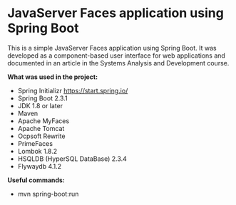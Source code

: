 # JavaServer Faces application using Spring Boot

This is a simple JavaServer Faces application using Spring Boot. It was developed as a component-based user interface for web applications and documented in an article in the Systems Analysis and Development course.

**What was used in the project:** 
- Spring Initializr <https://start.spring.io/>
- Spring Boot 2.3.1
- JDK 1.8 or later
- Maven
- Apache MyFaces
- Apache Tomcat
- Ocpsoft Rewrite
- PrimeFaces
- Lombok 1.8.2
- HSQLDB (HyperSQL DataBase) 2.3.4
- Flywaydb 4.1.2


**Useful commands:**
- mvn spring-boot:run